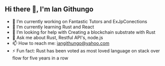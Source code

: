 ## Hi there 👋, I'm Ian Githungo


- 🔭 I’m currently working on Fantastic Tutors and ExJpConections
- 🌱 I’m currently learning Rust and React
- 🤔 I’m looking for help with Creating a blockchain substrate with Rust
- 💬 Ask me about Rust, Restful API's, node.js 
- 📫 How to reach me: iangithungo@yahoo.com
- ⚡ Fun fact: Rust has been voted as most loved language on stack over flow for five years in a row

